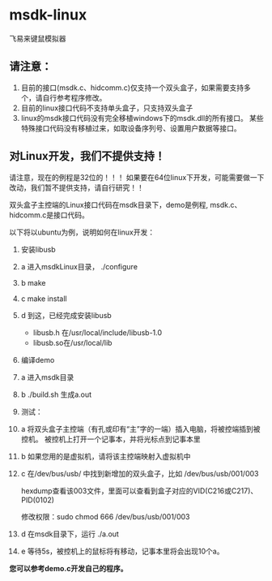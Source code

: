 # msdk-linux
飞易来键鼠模拟器

## 请注意：
1. 目前的接口(msdk.c、hidcomm.c)仅支持一个双头盒子，如果需要支持多个，请自行参考程序修改。
2. 目前的linux接口代码不支持单头盒子，只支持双头盒子
3. linux的msdk接口代码没有完全移植windows下的msdk.dll的所有接口。
   某些特殊接口代码没有移植过来，如取设备序列号、设置用户数据等接口。


## 对Linux开发，我们不提供支持！

请注意，现在的例程是32位的！！！ 如果要在64位linux下开发，可能需要做一下改动，我们暂不提供支持，请自行研究！！

双头盒子主控端的Linux接口代码在msdk目录下，demo是例程, msdk.c、hidcomm.c是接口代码。

以下将以ubuntu为例，说明如何在linux开发：
1. 安装libusb
  1. a 进入msdkLinux目录， ./configure
  1. b make
  1. c make install
  1. d 到这，已经完成安装libusb
      - libusb.h 在/usr/local/include/libusb-1.0
      - libusb.so在/usr/local/lib

2. 编译demo
  2. a 进入msdk目录
  2. b ./build.sh  生成a.out

3. 测试：
  3. a 将双头盒子主控端（有孔或印有“主”字的一端）插入电脑，将被控端插到被控机。
      被控机上打开一个记事本，并将光标点到记事本里
  3. b 如果您用的是虚拟机，请将该主控端映射入虚拟机中
  3. c 在/dev/bus/usb/ 中找到新增加的双头盒子，比如 /dev/bus/usb/001/003
  
      hexdump查看该003文件，里面可以查看到盒子对应的VID(C216或C217)、PID(0102)
	  
      修改权限：sudo chmod 666 /dev/bus/usb/001/003
	  
  3. d 在msdk目录下，运行 ./a.out
  3. e 等待5s，被控机上的鼠标将有移动，记事本里将会出现10个a。

**您可以参考demo.c开发自己的程序。**

